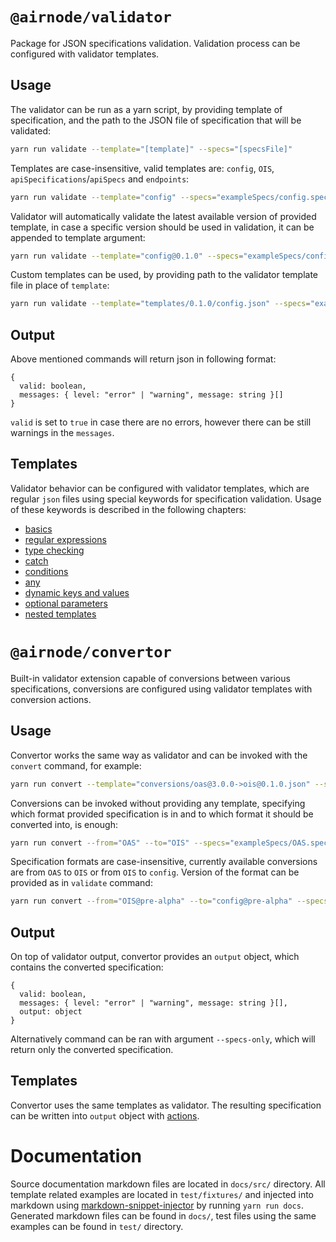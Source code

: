 # `@airnode/validator`

Package for JSON specifications validation. Validation process can be configured with validator templates.

## Usage

The validator can be run as a yarn script, by providing template of specification, and the path to the JSON file of specification that will be validated:
```sh
yarn run validate --template="[template]" --specs="[specsFile]"
```

Templates are case-insensitive, valid templates are: `config`, `OIS`, `apiSpecifications`/`apiSpecs` and `endpoints`:
```sh
yarn run validate --template="config" --specs="exampleSpecs/config.specs.json"
```

Validator will automatically validate the latest available version of provided template, in case a specific version should be used in validation, it can be appended to template argument:
```sh
yarn run validate --template="config@0.1.0" --specs="exampleSpecs/config.specs.json"
```

Custom templates can be used, by providing path to the validator template file in place of `template`:
```sh
yarn run validate --template="templates/0.1.0/config.json" --specs="exampleSpecs/config.specs.json"
```

## Output

Above mentioned commands will return json in following format:

```
{
  valid: boolean,
  messages: { level: "error" | "warning", message: string }[]
}
```

`valid` is set to `true` in case there are no errors, however there can be still warnings in the `messages`.

## Templates

Validator behavior can be configured with validator templates, which are regular `json` files using special keywords for specification validation. Usage of these keywords is described in the following chapters:

- [basics](docs/basics.md)
- [regular expressions](docs/regex.md)
- [type checking](docs/type.md)
- [catch](docs/catch.md)
- [conditions](docs/conditions.md)
- [any](docs/any.md)
- [dynamic keys and values](docs/dynamic_params.md)
- [optional parameters](docs/optional.md)
- [nested templates](docs/template.md)

# `@airnode/convertor`

Built-in validator extension capable of conversions between various specifications, conversions are configured using validator templates with conversion actions.

## Usage

Convertor works the same way as validator and can be invoked with the `convert` command, for example:
```sh
yarn run convert --template="conversions/oas@3.0.0->ois@0.1.0.json" --specs="exampleSpecs/OAS.specs.json"
```

Conversions can be invoked without providing any template, specifying which format provided specification is in and to which format it should be converted into, is enough:
```sh
yarn run convert --from="OAS" --to="OIS" --specs="exampleSpecs/OAS.specs.json"
```

Specification formats are case-insensitive, currently available conversions are from `OAS` to `OIS` or from `OIS` to `config`. Version of the format can be provided as in `validate` command:
```sh
yarn run convert --from="OIS@pre-alpha" --to="config@pre-alpha" --specs="exampleSpecs/ois.specs.json"
```

## Output

On top of validator output, convertor provides an `output` object, which contains the converted specification:

```
{
  valid: boolean,
  messages: { level: "error" | "warning", message: string }[],
  output: object
}
```

Alternatively command can be ran with argument `--specs-only`, which will return only the converted specification.

## Templates

Convertor uses the same templates as validator. The resulting specification can be written into `output` object with [actions](docs/actions.md).

# Documentation

Source documentation markdown files are located in `docs/src/` directory. All template related examples are located in `test/fixtures/` and injected into markdown using [markdown-snippet-injector](https://github.com/NativeScript/markdown-snippet-injector) by running `yarn run docs`. Generated markdown files can be found in `docs/`, test files using the same examples can be found in `test/` directory.